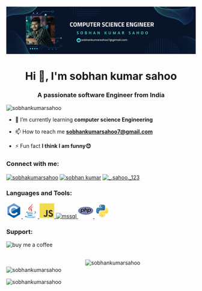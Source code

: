 ![logo](https://github.com/sobhankumarsahoo/sobhankumarsahoo/blob/main/Navy%20Blue%20Geometric%20Technology%20LinkedIn%20Banner.jpg)
<h1 align="center">Hi 👋, I'm sobhan kumar sahoo</h1>
<h3 align="center">A passionate software Engineer from India</h3>

<p align="left"> <img src="https://komarev.com/ghpvc/?username=sobhankumarsahoo&label=Profile%20views&color=0e75b6&style=flat" alt="sobhankumarsahoo" /> </p>

- 🌱 I’m currently learning **computer science Engineering**

- 📫 How to reach me **sobhankumarsahoo7@gmail.com**

- ⚡ Fun fact **I think I am funny😊**

<h3 align="left">Connect with me:</h3>
<p align="left">
<a href="https://linkedin.com/in/sobhakumarsahoo" target="blank"><img align="center" src="https://raw.githubusercontent.com/rahuldkjain/github-profile-readme-generator/master/src/images/icons/Social/linked-in-alt.svg" alt="sobhakumarsahoo" height="30" width="40" /></a>
<a href="https://fb.com/sobhan kumar" target="blank"><img align="center" src="https://raw.githubusercontent.com/rahuldkjain/github-profile-readme-generator/master/src/images/icons/Social/facebook.svg" alt="sobhan kumar" height="30" width="40" /></a>
<a href="https://instagram.com/_.sahoo._123" target="blank"><img align="center" src="https://raw.githubusercontent.com/rahuldkjain/github-profile-readme-generator/master/src/images/icons/Social/instagram.svg" alt="_.sahoo._123" height="30" width="40" /></a>
</p>

<h3 align="left">Languages and Tools:</h3>
<p align="left"> <a href="https://www.cprogramming.com/" target="_blank" rel="noreferrer"> <img src="https://raw.githubusercontent.com/devicons/devicon/master/icons/c/c-original.svg" alt="c" width="40" height="40"/> </a> <a href="https://www.java.com" target="_blank" rel="noreferrer"> <img src="https://raw.githubusercontent.com/devicons/devicon/master/icons/java/java-original.svg" alt="java" width="40" height="40"/> </a> <a href="https://developer.mozilla.org/en-US/docs/Web/JavaScript" target="_blank" rel="noreferrer"> <img src="https://raw.githubusercontent.com/devicons/devicon/master/icons/javascript/javascript-original.svg" alt="javascript" width="40" height="40"/> </a> <a href="https://www.microsoft.com/en-us/sql-server" target="_blank" rel="noreferrer"> <img src="https://www.svgrepo.com/show/303229/microsoft-sql-server-logo.svg" alt="mssql" width="40" height="40"/> </a> <a href="https://www.php.net" target="_blank" rel="noreferrer"> <img src="https://raw.githubusercontent.com/devicons/devicon/master/icons/php/php-original.svg" alt="php" width="40" height="40"/> </a> <a href="https://www.python.org" target="_blank" rel="noreferrer"> <img src="https://raw.githubusercontent.com/devicons/devicon/master/icons/python/python-original.svg" alt="python" width="40" height="40"/> </a> </p>

<h3 align="left">Support:</h3>
<p><a href="https://www.buymeacoffee.com/buy me a coffee"> <img align="left" src="https://cdn.buymeacoffee.com/buttons/v2/default-yellow.png" height="50" width="210" alt="buy me a coffee" /></a></p><br><br>

<p><img align="left" src="https://github-readme-stats.vercel.app/api/top-langs?username=sobhankumarsahoo&show_icons=true&locale=en&layout=compact" alt="sobhankumarsahoo" /></p>

<p>&nbsp;<img align="center" src="https://github-readme-stats.vercel.app/api?username=sobhankumarsahoo&show_icons=true&locale=en" alt="sobhankumarsahoo" /></p>

<p><img align="center" src="https://github-readme-streak-stats.herokuapp.com/?user=sobhankumarsahoo&" alt="sobhankumarsahoo" /></p>

